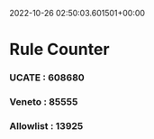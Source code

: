 2022-10-26 02:50:03.601501+00:00
# Rule Counter 
 ### UCATE : 608680

 ### Veneto : 85555

 ### Allowlist : 13925